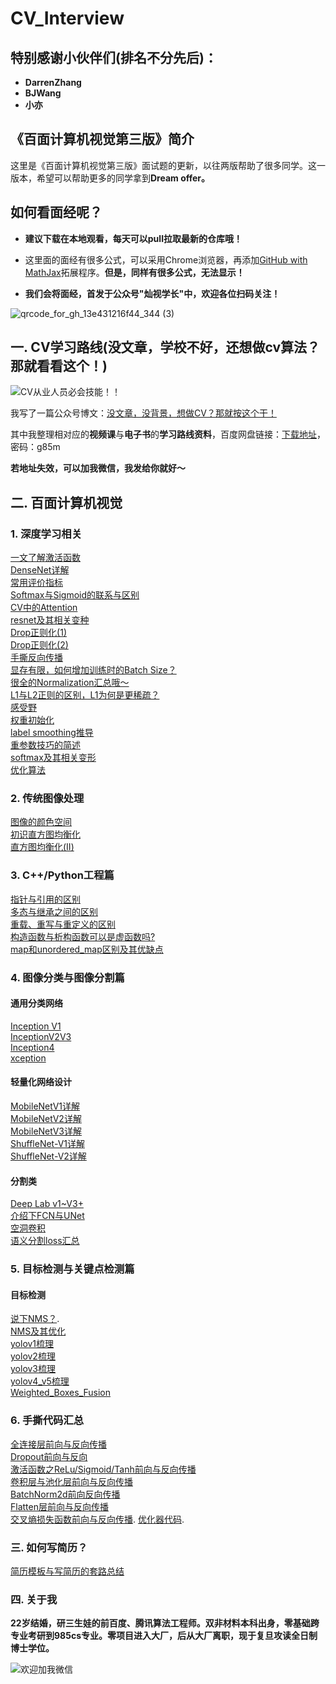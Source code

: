 # CV_Interview

## 特别感谢小伙伴们(排名不分先后)：
- **DarrenZhang**
- **BJWang**
- **小亦**

## 《百面计算机视觉第三版》简介


这里是《百面计算机视觉第三版》面试题的更新，以往两版帮助了很多同学。这一版本，希望可以帮助更多的同学拿到**Dream offer。**

## 如何看面经呢？
- **建议下载在本地观看，每天可以pull拉取最新的仓库哦！**

- 这里面的面经有很多公式，可以采用Chrome浏览器，再添加[GitHub with MathJax](https://chrome.google.com/webstore/detail/github-with-mathjax/ioemnmodlmafdkllaclgeombjnmnbima/related)拓展程序。**但是，同样有很多公式，无法显示！**


- **我们会将面经，首发于公众号"灿视学长"中，欢迎各位扫码关注！**


![qrcode_for_gh_13e431216f44_344 (3)](https://user-images.githubusercontent.com/47493620/118230064-9ff02200-b4bf-11eb-8cfb-501824bf4ecf.jpg)

## 一. CV学习路线(没文章，学校不好，还想做cv算法？那就看看这个！)

![CV从业人员必会技能！！](https://user-images.githubusercontent.com/47493620/119588215-e8360b00-be02-11eb-8802-f1a840487c85.png)

我写了一篇公众号博文：[没文章，没背景，想做CV？那就按这个干！](https://mp.weixin.qq.com/s?__biz=MzkzNDIxMzE1NQ==&mid=2247485889&idx=1&sn=cc9e77174891a876264d087ba250c818&chksm=c241ea8df536639bb777b325bce49ef181d4ab2ea3f781b30ea964ae120e74f986ddbddbff0d&token=1223742475&lang=zh_CN#rd)

其中我整理相对应的**视频课**与**电子书**的**学习路线资料**，百度网盘链接：[下载地址](https://pan.baidu.com/s/1kOfOAKEhHByD2f2BTNEYFQ)，密码：g85m

**若地址失效，可以加我微信，我发给你就好～**



## 二. 百面计算机视觉

### 1. 深度学习相关
[一文了解激活函数](./深度学习基础/激活函数.md)    
[DenseNet详解](./深度学习基础/DenseNet.md)    
[常用评价指标](./深度学习基础/常用指标.md)   
[Softmax与Sigmoid的联系与区别](./深度学习基础/sigmoid与softmax的区别与联系.md)   
[CV中的Attention](./深度学习基础/CV中的Attention.md)  
[resnet及其相关变种](./深度学习基础/resnet.md)  
[Drop正则化(1)](./深度学习基础/dropout_1.md)  
[Drop正则化(2)](./深度学习基础/dropout_2.md)  
[手撕反向传播](./深度学习基础/bp举例.md)  
[显存有限，如何增加训练时的Batch Size？](./深度学习基础/enlarge_bs.md)  
[很全的Normalization汇总哦～](./深度学习基础/normalization.md)  
[L1与L2正则的区别，L1为何是更稀疏？](./深度学习基础/L1与L2正则的比较.md)  
[感受野](./深度学习基础/描述一下感受野.md)  
[权重初始化](./深度学习基础/权重初始化的方法.md)   
[label smoothing推导](./深度学习基础/labelsmoothing.md)  
[重参数技巧的简述](./深度学习基础/reparameter.md)  
[softmax及其相关变形](./深度学习基础/softmax及其相关变形.md)  
[优化算法](./深度学习基础/优化算法.md)  






### 2. 传统图像处理
[图像的颜色空间](./传统cv/颜色空间.md)  
[初识直方图均衡化](./传统cv/初识直方图均衡化.md)  
[直方图均衡化(II)](./传统cv/直方图均衡化(II).md)  



### 3. C++/Python工程篇

[指针与引用的区别](./C++与Python等工程篇/Pointer&References.md)  
[多态与继承之间的区别](./C++与Python等工程篇/Inheritance&Polymorphism.md)   
[重载、重写与重定义的区别](./C++与Python等工程篇/03.overload&override&redefine.md)   
[构造函数与析构函数可以是虚函数吗?](./C++与Python等工程篇/04.Constructors&Destructors.md)  
[map和unordered_map区别及其优缺点](./C++与Python等工程篇/map.md)



### 4. 图像分类与图像分割篇
#### 通用分类网络

[Inception V1](./图像分割与图像分类/InceptionV1.md)   
[InceptionV2V3](./图像分割与图像分类/InceptionV2V3.md)  
[Inception4](./图像分割与图像分类/Inception4.md)  
[xception](./图像分割与图像分类/xception.md)  
 
 

#### 轻量化网络设计
[MobileNetV1详解](./图像分割与图像分类/MobileNet-V1.md)  
[MobileNetV2详解](./图像分割与图像分类/MobileNet-V2.md)  
[MobileNetV3详解](./图像分割与图像分类/MobileNet-V3.md)  
[ShuffleNet-V1详解](./图像分割与图像分类/ShuffleNet-V1.md)  
[ShuffleNet-V2详解](./图像分割与图像分类/ShuffleNet-V2.md)  

#### 分割类
[Deep Lab v1~V3+](./图像分割与图像分类/DeepLab.md)  
[介绍下FCN与UNet](./图像分割与图像分类/fcn_unet.md)  
[空洞卷积](./图像分割与图像分类/空洞卷积.md)  
[语义分割loss汇总](./图像分割与图像分类/语义分割loss汇总.md)  

### 5. 目标检测与关键点检测篇
#### 目标检测
[说下NMS？](./目标检测与关键点检测/nms.md).   
[NMS及其优化](./目标检测与关键点检测/NMS及其优化.md)  
[yolov1梳理](./目标检测与关键点检测/yolov1.md)  
[yolov2梳理](./目标检测与关键点检测/yolov2.md)   
[yolov3梳理](./目标检测与关键点检测/yolov3.md)   
[yolov4_v5梳理](./目标检测与关键点检测/yolov4_v5.md)   
[Weighted_Boxes_Fusion](./目标检测与关键点检测/Weighted_Boxes_Fusion.md)  


### 6. 手撕代码汇总

[全连接层前向与反向传播](https://mp.weixin.qq.com/s?__biz=MzkzNDIxMzE1NQ==&mid=2247488876&idx=1&sn=7566b562e7ec92c7b45686c6c1ece52c&chksm=c241f620f5367f36c85c85a91dc81c068d900961c0a65dc202373427b6b11b0459e828973eeb&token=2036211154&lang=zh_CN#rd)  
[Dropout前向与反向](https://mp.weixin.qq.com/s?__biz=MzkzNDIxMzE1NQ==&mid=2247488876&idx=1&sn=7566b562e7ec92c7b45686c6c1ece52c&chksm=c241f620f5367f36c85c85a91dc81c068d900961c0a65dc202373427b6b11b0459e828973eeb&token=2036211154&lang=zh_CN#rd)  
[激活函数之ReLu/Sigmoid/Tanh前向与反向传播](https://mp.weixin.qq.com/s?__biz=MzkzNDIxMzE1NQ==&mid=2247488876&idx=1&sn=7566b562e7ec92c7b45686c6c1ece52c&chksm=c241f620f5367f36c85c85a91dc81c068d900961c0a65dc202373427b6b11b0459e828973eeb&token=2036211154&lang=zh_CN#rd)  
[卷积层与池化层前向与反向传播](https://mp.weixin.qq.com/s?__biz=MzkzNDIxMzE1NQ==&mid=2247488876&idx=1&sn=7566b562e7ec92c7b45686c6c1ece52c&chksm=c241f620f5367f36c85c85a91dc81c068d900961c0a65dc202373427b6b11b0459e828973eeb&token=2036211154&lang=zh_CN#rd)  
[BatchNorm2d前向反向传播](https://mp.weixin.qq.com/s?__biz=MzkzNDIxMzE1NQ==&mid=2247488876&idx=1&sn=7566b562e7ec92c7b45686c6c1ece52c&chksm=c241f620f5367f36c85c85a91dc81c068d900961c0a65dc202373427b6b11b0459e828973eeb&token=2036211154&lang=zh_CN#rd)  
[Flatten层前向与反向传播](https://mp.weixin.qq.com/s?__biz=MzkzNDIxMzE1NQ==&mid=2247488876&idx=1&sn=7566b562e7ec92c7b45686c6c1ece52c&chksm=c241f620f5367f36c85c85a91dc81c068d900961c0a65dc202373427b6b11b0459e828973eeb&token=2036211154&lang=zh_CN#rd)  
[交叉熵损失函数前向与反向传播](https://mp.weixin.qq.com/s?__biz=MzkzNDIxMzE1NQ==&mid=2247488876&idx=1&sn=7566b562e7ec92c7b45686c6c1ece52c&chksm=c241f620f5367f36c85c85a91dc81c068d900961c0a65dc202373427b6b11b0459e828973eeb&token=2036211154&lang=zh_CN#rd). 
[优化器代码](https://mp.weixin.qq.com/s?__biz=MzkzNDIxMzE1NQ==&mid=2247488876&idx=1&sn=7566b562e7ec92c7b45686c6c1ece52c&chksm=c241f620f5367f36c85c85a91dc81c068d900961c0a65dc202373427b6b11b0459e828973eeb&token=2036211154&lang=zh_CN#rd). 

### 三. 如何写简历？

[简历模板与写简历的套路总结](https://mp.weixin.qq.com/s?__biz=MzkzNDIxMzE1NQ==&mid=2247485095&idx=1&sn=b3fa4c5e87d2c883e4234a512b03f925&chksm=c241e5ebf5366cfd0e1e878d6f81cc441c39da645f53f470547a6e1ca8fad20d3de16f3055bb&token=507085599&lang=zh_CN#rd)

### 四. 关于我

**22岁结婚，研三生娃的前百度、腾讯算法工程师。双非材料本科出身，零基础跨专业考研到985cs专业。零项目进入大厂，后从大厂离职，现于复旦攻读全日制博士学位。**


![欢迎加我微信](https://user-images.githubusercontent.com/47493620/118210526-14fe3000-b49d-11eb-8be1-ecc355fb11e2.jpeg)

